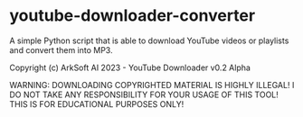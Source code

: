# youtube-downloader-converter
A simple Python script that is able to download YouTube videos or playlists and convert them into MP3.

Copyright (c) ArkSoft AI 2023 - YouTube Downloader v0.2 Alpha

WARNING: DOWNLOADING COPYRIGHTED MATERIAL IS HIGHLY ILLEGAL!
I DO NOT TAKE ANY RESPONSIBILITY FOR YOUR USAGE OF THIS TOOL!
THIS IS FOR EDUCATIONAL PURPOSES ONLY!
